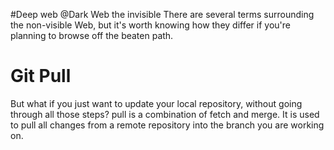 #Deep web
@Dark Web the invisible
There are several terms surrounding the non-visible Web, 
but it's worth knowing how they differ
if you're planning to browse off the beaten path.
# Git Pull
But what if you just want to update your local repository, without going through all those steps?
pull is a combination of fetch and merge. It is used to pull all changes from a remote repository into the branch you are working on.

